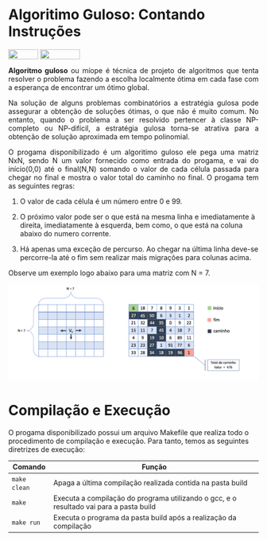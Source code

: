 # Algoritimo Guloso: Contando Instruções

<div style="display: inline-block;">
<img align="center" height="20px" width="60px" src="https://img.shields.io/badge/Language-C-blue"/> 
<img align="center" height="20px" width="80px" src="https://img.shields.io/badge/Made%20in-VSCode-red"/> 
</div>

<p></p>

<p align="justify">
<b>Algoritmo guloso</b> ou míope é técnica de projeto de algoritmos que tenta resolver o problema fazendo a escolha localmente ótima em cada fase com a esperança de encontrar um ótimo global.
</p>

<p align="justify">
Na solução de alguns problemas combinatórios a estratégia gulosa pode assegurar a obtenção de soluções ótimas, o que não é muito comum. No entanto, quando o problema a ser resolvido pertencer à classe NP-completo ou NP-difícil, a estratégia gulosa torna-se atrativa para a obtenção de solução aproximada em tempo polinomial.
</p>

<p align="justify">
O progama disponibilizado é um algoritimo guloso ele pega uma matriz NxN, sendo N um valor fornecido como entrada do progama, e vai do início(0,0) até o final(N,N) somando o valor de cada célula passada para chegar no final e mostra o valor total do caminho no final. O progama tem as seguintes regras:
</p>

1. O valor de cada célula é um número entre 0 e 99.

2. O próximo valor pode ser o que está na mesma linha e imediatamente à direita, imediatamente à esquerda, bem como, o que está na coluna abaixo do numero corrente.

3. Há apenas uma exceção de percurso. Ao chegar na última linha deve-se percorre-la até o fim sem realizar mais migrações para colunas acima. 

<p align="justify">
Observe um exemplo logo abaixo para uma matriz com N = 7.
</p>

<p align="center">
<img src="imgs/exemplo.png"/> 
</p>

# Compilação e Execução

O progama disponibilizado possui um arquivo Makefile que realiza todo o procedimento de compilação e execução. Para tanto, temos as seguintes diretrizes de execução:


| Comando                |  Função                                                                                           |                     
| -----------------------| ------------------------------------------------------------------------------------------------- |
|  `make clean`          | Apaga a última compilação realizada contida na pasta build                                        |
|  `make`                | Executa a compilação do programa utilizando o gcc, e o resultado vai para a pasta build           |
|  `make run`            | Executa o programa da pasta build após a realização da compilação                                 |

